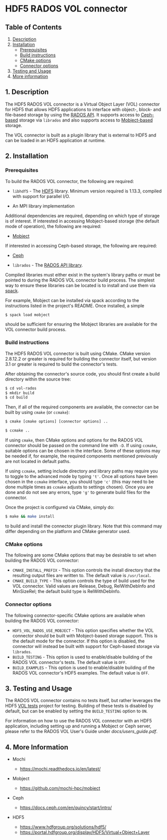 # HDF5 RADOS VOL connector

## Table of Contents
1. [Description](#1-Description)
2. [Installation](#2-Installation)
    * [Prerequisites](#Prerequisites)
    * [Build instructions](#Build-instructions)
    * [CMake options](#CMake-options)
    * [Connector options](#Connector-options)
3. [Testing and Usage](#3-Testing-And-Usage)
4. [More information](#4-More-Information)

## 1. Description

The HDF5 RADOS VOL connector is a Virtual Object Layer (VOL) connector for HDF5
that allows HDF5 applications to interface with object-, block- and file-based
storage by using the [RADOS API](https://docs.ceph.com/en/quincy/rados/api/librados-intro/).
It supports access to [Ceph-based](https://docs.ceph.com/en/quincy/start/intro/)
storage via `librados` and also supports access to [Mobject-based](https://github.com/mochi-hpc/mobject)
storage.

The VOL connector is built as a plugin library that is external to HDF5 and can
be loaded in an HDF5 application at runtime.

## 2. Installation

### Prerequisites

To build the RADOS VOL connector, the following are required:

+ `libhdf5` - The [HDF5](https://www.hdfgroup.org/downloads/hdf5/) library.
            Minimum version required is 1.13.3, compiled with
            support for parallel I/O.

+ An MPI library implementation

Additional dependencies are required, depending on which type of storage is of interest.
If interested in accessing Mobject-based storage (the default mode of operation), the
following are required:

+ [Mobject](https://github.com/mochi-hpc/mobject)

If interested in accessing Ceph-based storage, the following are required:

+ [Ceph](https://docs.ceph.com/en/quincy/start/intro/)

+ `librados` - The [RADOS API library](https://docs.ceph.com/en/quincy/rados/api/librados-intro/).

Compiled libraries must either exist in the system's library paths or must be
pointed to during the RADOS VOL connector build process. The simplest way to
ensure these libraries can be located is to install and use them via [spack](https://spack.io/).

For example, Mobject can be installed via spack according to the instructions listed in the
project's README. Once installed, a simple

```bash
$ spack load mobject
```

should be sufficient for ensuring the Mobject libraries are available for
the VOL connector build process.

### Build instructions

The HDF5 RADOS VOL connector is built using CMake. CMake version 2.8.12.2 or
greater is required for building the connector itself, but version 3.1 or
greater is required to build the connector's tests.

After obtaining the connector's source code, you should first create a build
directory within the source tree:

```bash
$ cd vol-rados
$ mkdir build
$ cd build
```

Then, if all of the required components are available, the connector can be
built by using `cmake` (or `ccmake`):

```bash
$ cmake [cmake options] [connector options] ..
```

```bash
$ ccmake ..
```

If using `cmake`, then CMake options and options for the RADOS VOL connector should
be passed on the command line with `-D`. If using `ccmake`, suitable options can be
chosen in the interface. Some of these options may be needed if, for example, the
required components mentioned previously are not located in default paths.

If using `ccmake`, setting include directory and library paths may require you to
toggle to the advanced mode by typing `'t'`. Once all options have been chosen in
the `ccmake` interface, you should type `'c'` (this may need to be done multiple times
as `ccmake` adjusts to settings chosen). Once you are done and do not see any errors,
type `'g'` to generate build files for the connector.

Once the project is configured via CMake, simply do:

```bash
$ make && make install
```

to build and install the connector plugin library. Note that this command may differ
depending on the platform and CMake generator used.

### CMake options

The following are some CMake options that may be desirable to set when building
the RADOS VOL connector:

  * `CMAKE_INSTALL_PREFIX` - This option controls the install directory that the resulting output files are written to. The default value is `/usr/local`.
  * `CMAKE_BUILD_TYPE` - This option controls the type of build used for the VOL connector. Valid values are Release, Debug, RelWithDebInfo and MinSizeRel; the default build type is RelWithDebInfo.

### Connector options

The following connector-specific CMake options are available when building the
RADOS VOL connector:

  * `HDF5_VOL_RADOS_USE_MOBJECT` - This option specifies whether the VOL connector
  should be built with Mobject-based storage support. This is the default mode
  for the connector. If this option is disabled, the connector will instead be
  built with support for Ceph-based storage via `librados`.
  * `BUILD_TESTING` - This option is used to enable/disable building of the
  RADOS VOL connector's tests. The default value is `OFF`.
  * `BUILD_EXAMPLES` - This option is used to enable/disable building of the
  RADOS VOL connector's HDF5 examples. The default value is `OFF`.

## 3. Testing and Usage

The RADOS VOL connector contains no tests itself, but rather leverages the HDF5
[VOL tests](https://github.com/HDFGroup/vol-tests) project for testing. Building
of these tests is disabled by default, but can be enabled by setting the
`BUILD_TESTING` option to `ON`.

For information on how to use the RADOS VOL connector with an HDF5 application,
including setting up and running a Mobject or Ceph server, please refer to the
RADOS VOL User's Guide under _docs/users_guide.pdf_.

## 4. More Information

+ Mochi
    + https://mochi.readthedocs.io/en/latest/

+ Mobject
    + https://github.com/mochi-hpc/mobject

+ Ceph
    + https://docs.ceph.com/en/quincy/start/intro/

+ HDF5
    + https://www.hdfgroup.org/solutions/hdf5/
    + https://portal.hdfgroup.org/display/HDF5/Virtual+Object+Layer
